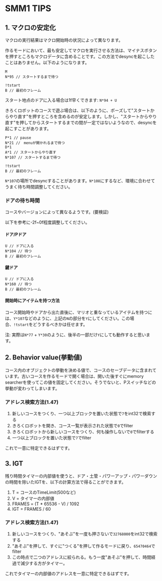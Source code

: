 # SMM1 TIPS
## 1. マクロの安定化
マクロの実行結果はマクロ開始時の状況によって異なります。

作るモードにおいて、最も安定してマクロを実行させる方法は、マイナスボタンを押すところもマクロデータに含めることです。この方法でdesyncを起こしたことはありません。以下のようになります。
```
M
N*95 // スタートするまで待つ

!tstart
B // 最初のフレーム
```
スタート地点のドアに入る場合は1f早くできます: `N*94 + U`


きろくロボットのコースで遊ぶ場合は、以下のように、ポーズして"スタートからやり直す"を押すところを含めるのが安定します。しかし、"スタートからやり直す"を押してからスタートするまでの間が一定ではないようなので、desyncを起こすことがあります。

```
P*1 // pause
N*21 //　menuが開かれるまで待つ
D*1
A*1 // スタートからやり直す
N*107 // スタートするまで待つ

!tstart
B // 最初のフレーム
```

`N*107`の場所でdesyncすることがあります。`N*108`にするなど、環境に合わせてうまく待ち時間調整してください。

### ドアの待ち時間
コースやバージョンによって異なるようです。(要検証)

以下を参考に-2f~0f程度調整してください。
#### ドア/Pドア
```
U // ドアに入る
N*104 // 待つ
B // 最初のフレーム
```
#### 鍵ドア
```
U // ドアに入る
N*160 // 待つ
B // 最初のフレーム
```

#### 開始時にアイテムを持つ方法
コース開始時やドアから出た直後に、マリオと重なっているアイテムを持つには、`Y*107`などのように、上記の`N`の部分を`Y`にしてください。この場合、`!tstart`をどうするべきかは任せます。

注: 実際は`N*77` + `Y*30`のように、後半の一部だけ`Y`にしても動作すると思います。

## 2. Behavior value(挙動値)
コース内のオブジェクトの挙動を決める値で、コースのセーブデータに含まれています。古いコースを作るモードで開く場合は、開いた後すぐにmemory searcherを使ってこの値を固定してください。そうでないと、Pスイッチなどの挙動が変わってしまいます。
### アドレス検索方法(1.47)

1. 新しいコースをつくり、一つ以上ブロックを置いた状態で`7`をint32で検索する
2. きろくロボットを開き、コース一覧が表示された状態で`0`でfilter
3. きろくロボットから新しいコースをつくり、何も操作しないで`0`でfilterする
4. 一つ以上ブロックを置いた状態で`7`でfilter
 
これで一意に特定できるはずです。

## 3. IGT
残り時間タイマーの内部値を使うと、ドア・土管・パワーアップ・パワーダウンの時間を除いたIGTを、以下の計算方法で得ることができます。

1. T = コースのTimeLimit(500など)
2. V = タイマーの内部値
3. FRAMES = (T * 65536 - V) / 1092
4. IGT = FRAMES / 60

###  アドレス検索方法(1.47)
1. 新しいコースをつくり、"あそぶ"を一度も押さないで`32768000`をint32で検索する
2. "あそぶ"を押して、すぐに"つくる"を押して作るモードに戻り、`65470464`でfilter
3. この時点で二つのアドレスに絞られる。もう一度"あそぶ"を押して、時間経過で減少する方がタイマー。

これでタイマーの内部値のアドレスを一意に特定できるはずです。
      